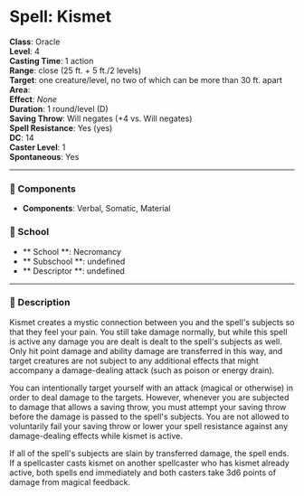 
# Spell: Kismet
**Class**: Oracle  
**Level**: 4  
**Casting Time**: 1 action  
**Range**: close (25 ft. + 5 ft./2 levels)  
**Target**: one creature/level, no two of which can be more than 30 ft. apart  
**Area**:   
**Effect**: _None_  
**Duration**: 1 round/level (D)  
**Saving Throw**: Will negates (+4 vs. Will negates)  
**Spell Resistance**: Yes (yes)  
**DC**: 14  
**Caster Level**: 1  
**Spontaneous**: Yes

---

### 🔮 Components
- **Components**: Verbal, Somatic, Material

### 🏫 School
- ** School **: Necromancy
- ** Subschool **: undefined
- ** Descriptor **: undefined
---

### 📜 Description
Kismet creates a mystic connection between you and the spell's subjects so that they feel your pain. You still take damage normally, but while this spell is active any damage you are dealt is dealt to the spell's subjects as well. Only hit point damage and ability damage are transferred in this way, and target creatures are not subject to any additional effects that might accompany a damage-dealing attack (such as poison or energy drain).

You can intentionally target yourself with an attack (magical or otherwise) in order to deal damage to the targets. However, whenever you are subjected to damage that allows a saving throw, you must attempt your saving throw before the damage is passed to the spell's subjects. You are not allowed to voluntarily fail your saving throw or lower your spell resistance against any damage-dealing effects while kismet is active.

If all of the spell's subjects are slain by transferred damage, the spell ends. If a spellcaster casts kismet on another spellcaster who has kismet already active, both spells end immediately and both casters take 3d6 points of damage from magical feedback.
